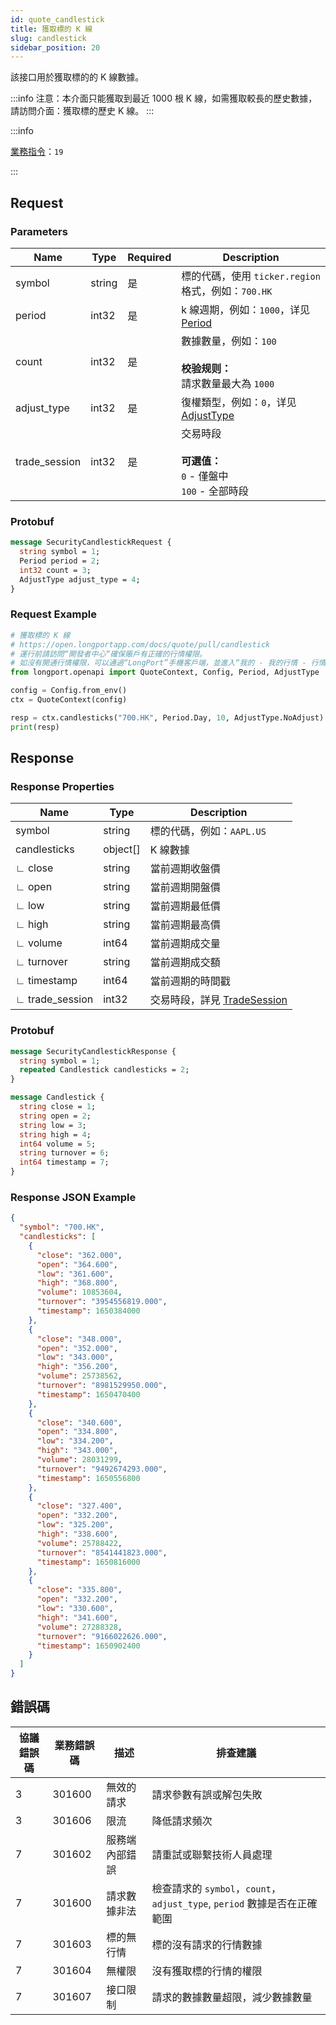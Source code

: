 ```yaml
---
id: quote_candlestick
title: 獲取標的 K 線
slug: candlestick
sidebar_position: 20
---
```


該接口用於獲取標的的 K 線數據。

:::info
注意：本介面只能獲取到最近 1000 根 K 線，如需獲取較長的歷史數據，請訪問介面：獲取標的歷史 K 線。
:::

<SDKLinks module="quote" klass="QuoteContext" method="candlesticks" />

:::info

[業務指令](../../socket/biz-command)：`19`

:::

## Request

### Parameters

| Name          | Type   | Required | Description                                                                  |
| ------------- | ------ | -------- | ---------------------------------------------------------------------------- |
| symbol        | string | 是       | 標的代碼，使用 `ticker.region` 格式，例如：`700.HK`                          |
| period        | int32  | 是       | k 線週期，例如：`1000`，详见 [Period](../objects#period---k-線週期)          |
| count         | int32  | 是       | 數據數量，例如：`100`<br /><br />**校验规则：** <br />請求數量最大為 `1000`  |
| adjust_type   | int32  | 是       | 復權類型，例如：`0`，详见 [AdjustType](../objects#adjusttype---k-線復權類型) |
| trade_session | int32  | 是       | 交易時段 <br /><br />**可選值：**<br />`0` - 僅盤中 <br />`100` - 全部時段   |

### Protobuf

```protobuf
message SecurityCandlestickRequest {
  string symbol = 1;
  Period period = 2;
  int32 count = 3;
  AdjustType adjust_type = 4;
}
```

### Request Example

```python
# 獲取標的 K 線
# https://open.longportapp.com/docs/quote/pull/candlestick
# 運行前請訪問“開發者中心“確保賬戶有正確的行情權限。
# 如沒有開通行情權限，可以通過“LongPort”手機客戶端，並進入“我的 - 我的行情 - 行情商城”購買開通行情權限。
from longport.openapi import QuoteContext, Config, Period, AdjustType

config = Config.from_env()
ctx = QuoteContext(config)

resp = ctx.candlesticks("700.HK", Period.Day, 10, AdjustType.NoAdjust)
print(resp)
```

## Response

### Response Properties

| Name            | Type     | Description                                                       |
| --------------- | -------- | ----------------------------------------------------------------- |
| symbol          | string   | 標的代碼，例如：`AAPL.US`                                         |
| candlesticks    | object[] | K 線數據                                                          |
| ∟ close         | string   | 當前週期收盤價                                                    |
| ∟ open          | string   | 當前週期開盤價                                                    |
| ∟ low           | string   | 當前週期最低價                                                    |
| ∟ high          | string   | 當前週期最高價                                                    |
| ∟ volume        | int64    | 當前週期成交量                                                    |
| ∟ turnover      | string   | 當前週期成交額                                                    |
| ∟ timestamp     | int64    | 當前週期的時間戳                                                  |
| ∟ trade_session | int32    | 交易時段，詳見 [TradeSession](../objects#tradesession---交易時段) |

### Protobuf

```protobuf
message SecurityCandlestickResponse {
  string symbol = 1;
  repeated Candlestick candlesticks = 2;
}

message Candlestick {
  string close = 1;
  string open = 2;
  string low = 3;
  string high = 4;
  int64 volume = 5;
  string turnover = 6;
  int64 timestamp = 7;
}
```

### Response JSON Example

```json
{
  "symbol": "700.HK",
  "candlesticks": [
    {
      "close": "362.000",
      "open": "364.600",
      "low": "361.600",
      "high": "368.800",
      "volume": 10853604,
      "turnover": "3954556819.000",
      "timestamp": 1650384000
    },
    {
      "close": "348.000",
      "open": "352.000",
      "low": "343.000",
      "high": "356.200",
      "volume": 25738562,
      "turnover": "8981529950.000",
      "timestamp": 1650470400
    },
    {
      "close": "340.600",
      "open": "334.800",
      "low": "334.200",
      "high": "343.000",
      "volume": 28031299,
      "turnover": "9492674293.000",
      "timestamp": 1650556800
    },
    {
      "close": "327.400",
      "open": "332.200",
      "low": "325.200",
      "high": "338.600",
      "volume": 25788422,
      "turnover": "8541441823.000",
      "timestamp": 1650816000
    },
    {
      "close": "335.800",
      "open": "332.200",
      "low": "330.600",
      "high": "341.600",
      "volume": 27288328,
      "turnover": "9166022626.000",
      "timestamp": 1650902400
    }
  ]
}
```

## 錯誤碼

| 協議錯誤碼 | 業務錯誤碼 | 描述           | 排查建議                                                                 |
| ---------- | ---------- | -------------- | ------------------------------------------------------------------------ |
| 3          | 301600     | 無效的請求     | 請求參數有誤或解包失敗                                                   |
| 3          | 301606     | 限流           | 降低請求頻次                                                             |
| 7          | 301602     | 服務端內部錯誤 | 請重試或聯繫技術人員處理                                                 |
| 7          | 301600     | 請求數據非法   | 檢查請求的 `symbol`，`count`，`adjust_type`, `period` 數據是否在正確範圍 |
| 7          | 301603     | 標的無行情     | 標的沒有請求的行情數據                                                   |
| 7          | 301604     | 無權限         | 沒有獲取標的行情的權限                                                   |
| 7          | 301607     | 接口限制       | 請求的數據數量超限，減少數據數量                                         |
